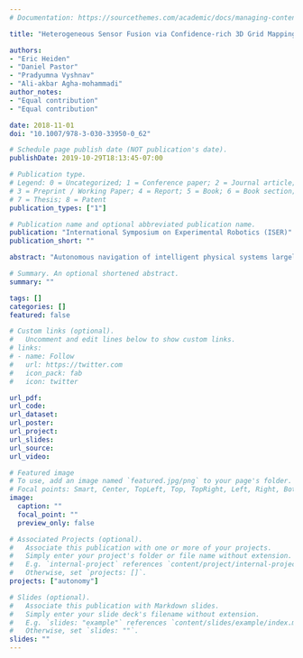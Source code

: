 ```yaml
---
# Documentation: https://sourcethemes.com/academic/docs/managing-content/

title: "Heterogeneous Sensor Fusion via Confidence-rich 3D Grid Mapping: Application to Physical Robots"

authors:
- "Eric Heiden"
- "Daniel Pastor"
- "Pradyumna Vyshnav"
- "Ali-akbar Agha-mohammadi"
author_notes:
- "Equal contribution"
- "Equal contribution"

date: 2018-11-01
doi: "10.1007/978-3-030-33950-0_62"

# Schedule page publish date (NOT publication's date).
publishDate: 2019-10-29T18:13:45-07:00

# Publication type.
# Legend: 0 = Uncategorized; 1 = Conference paper; 2 = Journal article;
# 3 = Preprint / Working Paper; 4 = Report; 5 = Book; 6 = Book section;
# 7 = Thesis; 8 = Patent
publication_types: ["1"]

# Publication name and optional abbreviated publication name.
publication: "International Symposium on Experimental Robotics (ISER)"
publication_short: ""

abstract: "Autonomous navigation of intelligent physical systems largely depend on the ability of the system to generate an accurate map of its environment. Confidence-rich grid mapping algorithm provides a novel representation of the map based on range data by storing richer information at each voxel, including an estimate of the variance of occupancy. Capabilities and limitations are attributes of any given sensor, and therefore a single sensor may not be effective in providing detailed assessment of dynamic terrains. By incorporating multiple sensory modalities in a robot and extracting fused sensor information from them leads to higher certainty, noise reduction, and improved failure tolerance when mapping in real-world scenarios. In this work we investigate and evaluate sensor fusion techniques using confidence-rich grid mapping through a series of experiments on physical robotic systems with measurements from heterogeneous ranging sensors."

# Summary. An optional shortened abstract.
summary: ""

tags: []
categories: []
featured: false

# Custom links (optional).
#   Uncomment and edit lines below to show custom links.
# links:
# - name: Follow
#   url: https://twitter.com
#   icon_pack: fab
#   icon: twitter

url_pdf:
url_code:
url_dataset:
url_poster:
url_project:
url_slides:
url_source:
url_video:

# Featured image
# To use, add an image named `featured.jpg/png` to your page's folder. 
# Focal points: Smart, Center, TopLeft, Top, TopRight, Left, Right, BottomLeft, Bottom, BottomRight.
image:
  caption: ""
  focal_point: ""
  preview_only: false

# Associated Projects (optional).
#   Associate this publication with one or more of your projects.
#   Simply enter your project's folder or file name without extension.
#   E.g. `internal-project` references `content/project/internal-project/index.md`.
#   Otherwise, set `projects: []`.
projects: ["autonomy"]

# Slides (optional).
#   Associate this publication with Markdown slides.
#   Simply enter your slide deck's filename without extension.
#   E.g. `slides: "example"` references `content/slides/example/index.md`.
#   Otherwise, set `slides: ""`.
slides: ""
---
```

